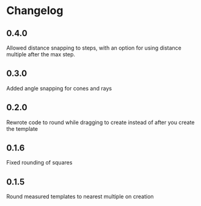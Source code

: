 # Changelog

## 0.4.0
Allowed distance snapping to steps, with an option for using distance multiple after the max step.

## 0.3.0
Added angle snapping for cones and rays

## 0.2.0
Rewrote code to round while dragging to create instead of after you create the template

## 0.1.6
Fixed rounding of squares

## 0.1.5
Round measured templates to nearest multiple on creation
